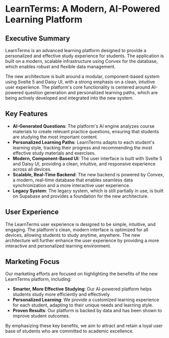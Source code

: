 # LearnTerms: A Modern, AI-Powered Learning Platform

## Executive Summary

LearnTerms is an advanced learning platform designed to provide a personalized and effective study experience for students. The application is built on a modern, scalable infrastructure using Convex for the database, which enables robust and flexible data management.

The new architecture is built around a modular, component-based system using Svelte 5 and Daisy UI, with a strong emphasis on a clean, intuitive user experience. The platform's core functionality is centered around AI-powered question generation and personalized learning paths, which are being actively developed and integrated into the new system.

## Key Features

*   **AI-Generated Questions**: The platform's AI engine analyzes course materials to create relevant practice questions, ensuring that students are studying the most important content.
*   **Personalized Learning Paths**: LearnTerms adapts to each student's learning style, tracking their progress and recommending the most effective study materials and exercises.
*   **Modern, Component-Based UI**: The user interface is built with Svelte 5 and Daisy UI, providing a clean, intuitive, and responsive experience across all devices.
*   **Scalable, Real-Time Backend**: The new backend is powered by Convex, a modern, real-time database that enables seamless data synchronization and a more interactive user experience.
*   **Legacy System**: The legacy system, which is still partially in use, is built on Supabase and provides a foundation for the new architecture.



## User Experience

The LearnTerms user experience is designed to be simple, intuitive, and engaging. The platform's clean, modern interface is optimized for all devices, allowing students to study anytime, anywhere. The new architecture will further enhance the user experience by providing a more interactive and personalized learning environment.

## Marketing Focus

Our marketing efforts are focused on highlighting the benefits of the new LearnTerms platform, including:

*   **Smarter, More Effective Studying**: Our AI-powered platform helps students study more efficiently and effectively.
*   **Personalized Learning**: We provide a customized learning experience for each student, adapting to their unique needs and learning style.
*   **Proven Results**: Our platform is backed by data and has been shown to improve student outcomes.

By emphasizing these key benefits, we aim to attract and retain a loyal user base of students who are committed to academic excellence.